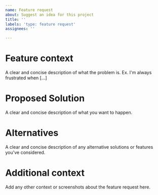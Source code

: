 ```yaml
---
name: Feature request
about: Suggest an idea for this project
title: ''
labels: 'type: feature request'
assignees: ''

---
```


# Feature context
A clear and concise description of what the problem is. Ex. I'm always frustrated when [...]

# Proposed Solution
A clear and concise description of what you want to happen.

# Alternatives
A clear and concise description of any alternative solutions or features you've considered.

# Additional context
Add any other context or screenshots about the feature request here.
